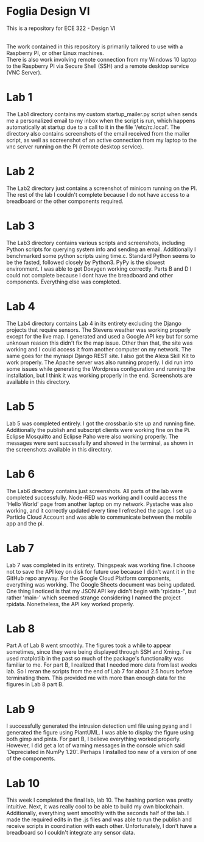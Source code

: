 # Foglia Design VI

This is a repository for ECE 322 - Design VI <br /> <br />

The work contained in this repository is primarily tailored to use with a Raspberry PI, or other Linux machines. <br />
There is also work involving remote connection from my Windows 10 laptop to the Raspberry PI via Secure Shell (SSH) and a remote desktop service (VNC Server).  <br />


# Lab 1

The Lab1 directory contains my custom startup_mailer.py script when sends me a personalized email to my inbox when the script is run, which happens automatically at startup due to a call to it in the file '/etc/rc.local'. The directory also contains screenshots of the email received from the mailer script, as well as sccreenshot of an active connection from my laptop to the vnc server running on the PI (remote desktop service). <br />


# Lab 2 

The Lab2 directory just contains a screenshot of minicom running on the PI. The rest of the lab I couldn't complete because I do not have access to a breadboard or the other components required. 


# Lab 3 

The Lab3 directory contains various scripts and screenshots, including Python scripts for querying system info and sending an email.  Additionally I benchmarked some python scripts using time.c. Standard Python seems to be the fasted, followed closely by Python3. PyPy is the slowest environment. I was able to get Doxygen working correctly. Parts B and D I could not complete because I dont have the breadboard and other components. Everything else was completed. 


# Lab 4

The Lab4 directory contains Lab 4 in its entirety excluding the Django projects that require sensors. The Stevens weather was working properly except for the live map. I generated and used a Google API key but for some unknown reason this didn't fix the map issue. Other than that, the site was working and I could access it from another computer on my network. The same goes for the myraspi Django REST site. I also got the Alexa Skill Kit to work properly.  The Apache server was also running properly. I did run into some issues while generating the Wordpress configuration and running the installation,  but I think it was working properly in the end. Screenshots are available in this directory. 


# Lab 5

Lab 5 was completed entirely. I got the crossbar.io site up and running fine. Additionally the publish and subscript clients were working fine on the Pi. Eclipse Mosquitto and Eclipse Paho were also working properly. The messages were sent successfully and showed in the terminal, as shown in the screenshots available in this directory. 


# Lab 6

The Lab6 directory contains just screenshots. All parts of the lab were completed successfully. Node-RED was working and I could access the 'Hello World' page from another laptop on my network. Pystache was also working, and it correctly updated every time I refreshed the page. I set up a Particle Cloud Account and was able to communicate between the mobile app and the pi. 


# Lab 7

Lab 7 was completed in its entirety. Thingspeak was working fine. I choose not to save the API key on disk for future use because I didn't want it in the GitHub repo anyway. For the Google Cloud Platform components, everything was working. The Google Sheets document was being updated. One thing I noticed is that my JSON API key didn't begin with 'rpidata-", but rather 'main-' which seemed strange considering I named the project rpidata. Nonetheless, the API key worked properly. 


# Lab 8

Part A of Lab 8 went smoothly. The figures took a while to appear sometimes, since they were being displayed through SSH and Xming. I've used matplotlib in the past so much of the package's functionality was familiar to me. For part B, I realized that I needed more data from last weeks lab. So I reran the scripts from the end of Lab 7 for about 2.5 hours before terminating them. This provided me with more than enough data for the figures in Lab 8 part B. 


# Lab 9

I successfully generated the intrusion detection uml file using pyang and I generated the figure using PlantUML. I was able to display the figure using both gimp and pinta.  For part B, I believe everything worked properly. However, I did get a lot of warning messages in the console which said 'Depreciated in NumPy 1.20'. Perhaps I installed too new of a version of one of the components.  


# Lab 10

This week I completed the final lab, lab 10. The hashing portion was pretty intuitive. Next, it was really cool to be able to build my own blockchain. Additionally, everything went smoothly with the seconds half of the lab. I made the required edits in the .js files and was able to run the publish and receive scripts in coordination with each other. Unfortunately, I don't have a breadboard so I couldn't integrate any sensor data. 
